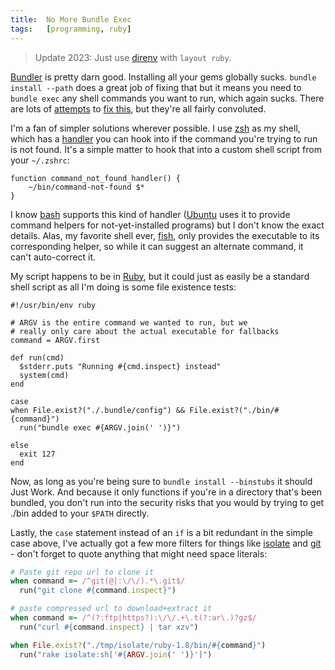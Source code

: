 ```yaml
---
title:  No More Bundle Exec
tags:   [programming, ruby]
---
```


> Update 2023: Just use [direnv](https://direnv.net/) with `layout ruby`.

[Bundler][] is pretty darn good. Installing all your gems globally sucks. `bundle install --path` does a great job of fixing that but it means you need to `bundle exec` any shell commands you want to run, which again sucks. There are lots of [attempts][] to [fix this][], but they're all fairly convoluted.

[Bundler]: http://gembundler.com/
[attempts]: https://rvm.io/gemsets/basics/
[fix this]: https://github.com/mpapis/rubygems-bundler

<!-- EXCERPT -->

I'm a fan of simpler solutions wherever possible. I use [zsh][] as my shell, which has a [handler][] you can hook into if the command you're trying to run is not found. It's a simple matter to hook that into a custom shell script from your `~/.zshrc`:

[zsh]: http://www.zsh.org/
[handler]: http://zsh.sourceforge.net/Doc/Release/Command-Execution.html

    function command_not_found_handler() {
        ~/bin/command-not-found $*
    }

I know [bash][] supports this kind of handler ([Ubuntu][] uses it to provide command helpers for not-yet-installed programs) but I don't know the exact details. Alas, my favorite shell ever, [fish][], only provides the executable to its corresponding helper, so while it can suggest an alternate command, it can't auto-correct it.

[bash]: http://www.gnu.org/software/bash/manual/bashref.html
[Ubuntu]: http://www.ubuntu.com/
[fish]: http://ridiculousfish.com/shell/

My script happens to be in [Ruby][], but it could just as easily be a standard shell script as all I'm doing is some file existence tests:

[Ruby]: http://www.ruby-lang.org/en/

    #!/usr/bin/env ruby

    # ARGV is the entire command we wanted to run, but we
    # really only care about the actual executable for fallbacks
    command = ARGV.first

    def run(cmd)
      $stderr.puts "Running #{cmd.inspect} instead"
      system(cmd)
    end

    case
    when File.exist?("./.bundle/config") && File.exist?("./bin/#{command}")
      run("bundle exec #{ARGV.join(' ')}")

    else
      exit 127
    end

Now, as long as you're being sure to `bundle install --binstubs` it should Just Work. And because it only functions if you're in a directory that's been bundled, you don't run into the security risks that you would by trying to get ./bin added to your `$PATH` directly.

Lastly, the `case` statement instead of an `if` is a bit redundant in the simple case above, I've actually got a few more filters for things like [isolate][] and [git][] - don't forget to quote anything that might need space literals:

[isolate]: https://github.com/jbarnette/isolate
[git]: http://git-scm.com/

```ruby
# Paste git repo url to clone it
when command =~ /^git(@|:\/\/).*\.git$/
  run("git clone #{command.inspect}")

# paste compressed url to download+extract it
when command =~ /^(?:ftp|https?):\/\/.+\.t(?:ar\.)?gz$/
  run("curl #{command.inspect} | tar xzv")

when File.exist?("./tmp/isolate/ruby-1.8/bin/#{command}")
  run("rake isolate:sh['#{ARGV.join(' ')}']")
```
